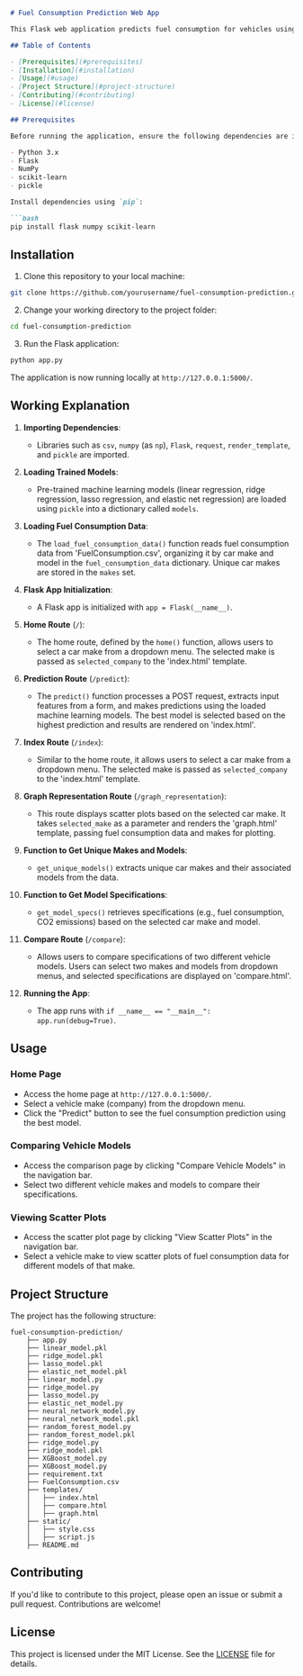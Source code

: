 ```markdown
# Fuel Consumption Prediction Web App

This Flask web application predicts fuel consumption for vehicles using machine learning models. Users input specific vehicle features and receive predictions from pre-trained models.

## Table of Contents

- [Prerequisites](#prerequisites)
- [Installation](#installation)
- [Usage](#usage)
- [Project Structure](#project-structure)
- [Contributing](#contributing)
- [License](#license)

## Prerequisites

Before running the application, ensure the following dependencies are installed:

- Python 3.x
- Flask
- NumPy
- scikit-learn
- pickle

Install dependencies using `pip`:

```bash
pip install flask numpy scikit-learn
```

## Installation

1. Clone this repository to your local machine:

```bash
git clone https://github.com/yourusername/fuel-consumption-prediction.git
```

2. Change your working directory to the project folder:

```bash
cd fuel-consumption-prediction
```

3. Run the Flask application:

```bash
python app.py
```

The application is now running locally at `http://127.0.0.1:5000/`.

## Working Explanation

1. **Importing Dependencies**:
   - Libraries such as `csv`, `numpy` (as `np`), `Flask`, `request`, `render_template`, and `pickle` are imported.

2. **Loading Trained Models**:
   - Pre-trained machine learning models (linear regression, ridge regression, lasso regression, and elastic net regression) are loaded using `pickle` into a dictionary called `models`.

3. **Loading Fuel Consumption Data**:
   - The `load_fuel_consumption_data()` function reads fuel consumption data from 'FuelConsumption.csv', organizing it by car make and model in the `fuel_consumption_data` dictionary. Unique car makes are stored in the `makes` set.

4. **Flask App Initialization**:
   - A Flask app is initialized with `app = Flask(__name__)`.

5. **Home Route** (`/`):
   - The home route, defined by the `home()` function, allows users to select a car make from a dropdown menu. The selected make is passed as `selected_company` to the 'index.html' template.

6. **Prediction Route** (`/predict`):
   - The `predict()` function processes a POST request, extracts input features from a form, and makes predictions using the loaded machine learning models. The best model is selected based on the highest prediction and results are rendered on 'index.html'.

7. **Index Route** (`/index`):
   - Similar to the home route, it allows users to select a car make from a dropdown menu. The selected make is passed as `selected_company` to the 'index.html' template.

8. **Graph Representation Route** (`/graph_representation`):
   - This route displays scatter plots based on the selected car make. It takes `selected_make` as a parameter and renders the 'graph.html' template, passing fuel consumption data and makes for plotting.

9. **Function to Get Unique Makes and Models**:
   - `get_unique_models()` extracts unique car makes and their associated models from the data.

10. **Function to Get Model Specifications**:
    - `get_model_specs()` retrieves specifications (e.g., fuel consumption, CO2 emissions) based on the selected car make and model.

11. **Compare Route** (`/compare`):
    - Allows users to compare specifications of two different vehicle models. Users can select two makes and models from dropdown menus, and selected specifications are displayed on 'compare.html'.

12. **Running the App**:
    - The app runs with `if __name__ == "__main__": app.run(debug=True)`.

## Usage

### Home Page

- Access the home page at `http://127.0.0.1:5000/`.
- Select a vehicle make (company) from the dropdown menu.
- Click the "Predict" button to see the fuel consumption prediction using the best model.

### Comparing Vehicle Models

- Access the comparison page by clicking "Compare Vehicle Models" in the navigation bar.
- Select two different vehicle makes and models to compare their specifications.

### Viewing Scatter Plots

- Access the scatter plot page by clicking "View Scatter Plots" in the navigation bar.
- Select a vehicle make to view scatter plots of fuel consumption data for different models of that make.

## Project Structure

The project has the following structure:

```
fuel-consumption-prediction/
    ├── app.py                
    ├── linear_model.pkl       
    ├── ridge_model.pkl        
    ├── lasso_model.pkl         
    ├── elastic_net_model.pkl   
    ├── linear_model.py       
    ├── ridge_model.py        
    ├── lasso_model.py        
    ├── elastic_net_model.py
    ├── neural_network_model.py
    ├── neural_network_model.pkl
    ├── random_forest_model.py
    ├── random_forest_model.pkl
    ├── ridge_model.py
    ├── ridge_model.pkl
    ├── XGBoost_model.py
    ├── XGBoost_model.py
    ├── requirement.txt
    ├── FuelConsumption.csv     
    ├── templates/             
    │   ├── index.html        
    │   ├── compare.html       
    │   ├── graph.html   
    ├── static/                 
    │   ├── style.css          
    │   ├── script.js        
    ├── README.md     
```

## Contributing

If you'd like to contribute to this project, please open an issue or submit a pull request. Contributions are welcome!

## License

This project is licensed under the MIT License. See the [LICENSE](LICENSE) file for details.
